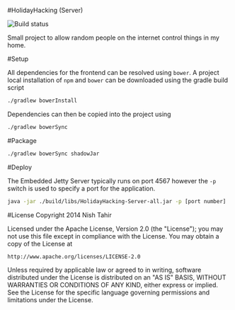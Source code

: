 #HolidayHacking (Server)

![Build status](https://travis-ci.org/nishtahir/HolidayHacking-Server.svg?branch=master)

Small project to allow random people on the internet control things in my home.

#Setup

All dependencies for the frontend can be resolved using `bower`. A project local installation
of `npm` and `bower` can be downloaded using the gradle build script

```sh
./gradlew bowerInstall
```

Dependencies can then be copied into the project using

```sh
./gradlew bowerSync
```


#Package

```sh
./gradlew bowerSync shadowJar
```

#Deploy

The Embedded Jetty Server typically runs on port 4567 however the `-p` switch is used to specify
a port for the application.

```sh
java -jar ./build/libs/HolidayHacking-Server-all.jar -p [port number]
```

#License
Copyright 2014 Nish Tahir

Licensed under the Apache License, Version 2.0 (the "License");
you may not use this file except in compliance with the License.
You may obtain a copy of the License at

    http://www.apache.org/licenses/LICENSE-2.0

Unless required by applicable law or agreed to in writing, software
distributed under the License is distributed on an "AS IS" BASIS,
WITHOUT WARRANTIES OR CONDITIONS OF ANY KIND, either express or implied.
See the License for the specific language governing permissions and
limitations under the License.

